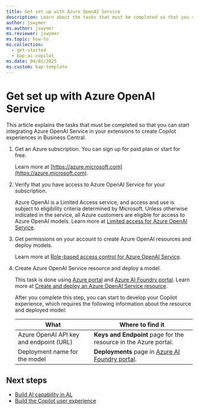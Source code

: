 ```yaml
---
title: Get set up with Azure OpenAI Service
description: Learn about the tasks that must be completed so that you can start integrating Azure OpenAI Service in your extensions to create Copilot experiences in Business Central
author: jswymer
ms.author: jswymer
ms.reviewer: jswymer
ms.topic: how-to
ms.collection:
  - get-started
  - bap-ai-copilot
ms.date: 04/01/2025
ms.custom: bap-template
---
```

# Get set up with Azure OpenAI Service

This article explains the tasks that must be completed so that you can start integrating Azure OpenAI Service in your extensions to create Copilot experiences in Business Central.

1. Get an Azure subscription. You can sign up for paid plan or start for free.

   Learn more at [https://azure.microsoft.com](https://azure.microsoft.com).
1. Verify that you have access to Azure OpenAI Service for your subscription.

   Azure OpenAI is a Limited Access service, and access and use is subject to eligibility criteria determined by Microsoft. Unless otherwise indicated in the service, all Azure customers are eligible for access to Azure OpenAI models. Learn more at  [Limited access for Azure OpenAI Service](https://aka.ms/OAIapply).
1. Get permissions on your account to create Azure OpenAI resources and deploy models.

   Learn more at [Role-based access control for Azure OpenAI Service](/azure/ai-services/openai/how-to/role-based-access-control).
1. Create Azure OpenAI Service resource and deploy a model.

   This task is done using [Azure portal](https://portal.azure.com) and [Azure AI Foundry portal](https://oai.azure.com/). Learn more at [Create and deploy an Azure OpenAI Service resource](/azure/ai-services/openai/how-to/create-resource).

   After you complete this step, you can start to develop your Copilot experience, which requires the following information about the resource and deployed model:

   |What|Where to find it|
   |-|-|
   |Azure OpenAI API key and endpoint (URL)|**Keys and Endpoint** page for the resource in the Azure portal.|
   |Deployment name for the model|**Deployments** page in [Azure AI Foundry portal](https://ai.azure.com/).|

## Next steps

- [Build AI capability in AL](ai-build-capability-in-al.md)  
- [Build the Copilot user experience](ai-build-experience.md)  
